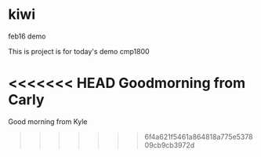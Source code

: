 # kiwi
feb16 demo

This is project is for today's demo cmp1800

<<<<<<< HEAD
Goodmorning from Carly
=======
Good morning from Kyle
>>>>>>> 6f4a621f5461a864818a775e537809cb9cb3972d
